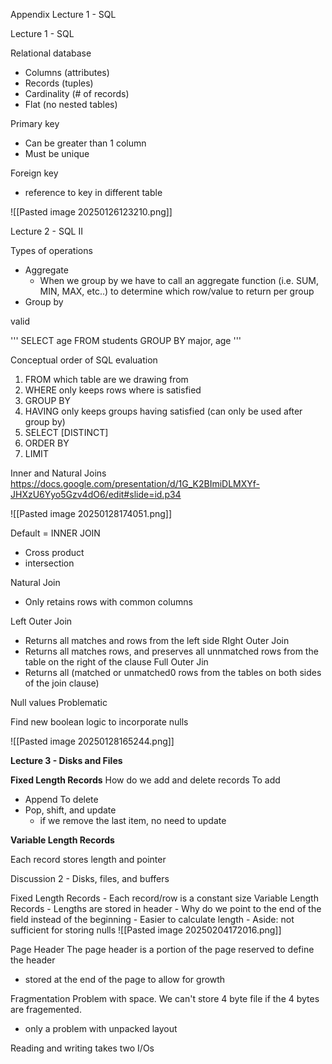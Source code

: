 Appendix
Lecture 1 - SQL


Lecture 1 - SQL

Relational database
- Columns (attributes)
- Records (tuples)
- Cardinality (# of records)
- Flat (no nested tables)

Primary key
- Can be greater than 1 column
- Must be unique

Foreign key
- reference to key in different table

![[Pasted image 20250126123210.png]]




Lecture 2 - SQL II

Types of operations
- Aggregate
	- When we group by we have to call an aggregate function (i.e. SUM, MIN, MAX, etc..) to determine which row/value to return per group
- Group by

valid 

'''
SELECT age
FROM students
GROUP BY major, age
'''


Conceptual order of SQL evaluation

1. FROM <single table> which table are we drawing from
2. WHERE only keeps rows where <predicate> is satisfied
3. GROUP BY <column list>
4. HAVING only keeps groups having <predicate> satisfied (can only be used after group by)
5. SELECT [DISTINCT] <col exp. list>
6. ORDER BY <column list>
7. LIMIT <integer>

Inner and Natural Joins
https://docs.google.com/presentation/d/1G_K2BImiDLMXYf-JHXzU6Yyo5Gzv4dO6/edit#slide=id.p34

![[Pasted image 20250128174051.png]]

Default = INNER JOIN
- Cross product
- intersection 

Natural Join
- Only retains rows with common columns

Left Outer Join
- Returns all matches and rows from the left side
RIght Outer Join
- Returns all matches rows, and preserves all unnmatched rows from the table on the right of the clause
Full Outer Jin
- Returns all (matched or unmatched0 rows from the tables on both sides of the join clause)

Null values
Problematic 

Find new boolean logic to incorporate nulls

![[Pasted image 20250128165244.png]]


**Lecture 3 - Disks and Files**

**Fixed Length Records**
How do we add and delete records
To add 
- Append
To delete
- Pop, shift, and update
	- if we remove the last item, no need to update

**Variable Length Records**

Each record stores length and pointer

Discussion 2 - Disks, files, and buffers

Fixed Length Records
	- Each record/row is a constant size
Variable Length Records
	- Lengths are stored in header
	- Why do we point to the end of the field instead of the beginning
		- Easier to calculate length 
		- Aside: not sufficient for storing nulls
![[Pasted image 20250204172016.png]]

Page Header
The page header is a portion of the page reserved to define the header
- stored at the end of the page to allow for growth

Fragmentation
Problem with space. We can't store 4 byte file if the 4 bytes are fragemented.
- only a problem with unpacked layout

Reading and writing takes two I/Os


